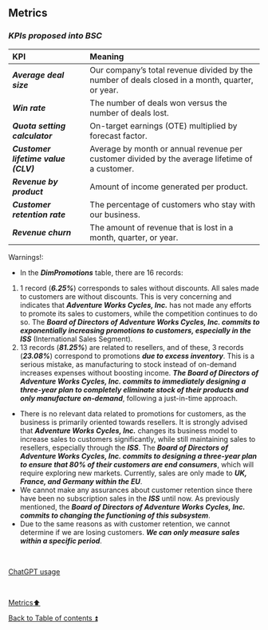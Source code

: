 ## Metrics  

### **_KPIs proposed into BSC_**  

| KPI                           | Meaning                                                                                                           |
| :---------------------------- | :---------------------------------------------------------------------------------------------------------------- |
| **_Average deal size_**       | Our company’s total revenue divided by the number of deals closed in a month, quarter, or year.                  |
| **_Win rate_**                | The number of deals won versus the number of deals lost.                                                         |
| **_Quota setting calculator_**| On-target earnings (OTE) multiplied by forecast factor.                                                          |
| **_Customer lifetime value (CLV)_** | Average by month or annual revenue per customer divided by the average lifetime of a customer.                        |
| **_Revenue by product_**      | Amount of income generated per product.                                                                          |
| **_Customer retention rate_** | The percentage of customers who stay with our business.                                                          | 
| **_Revenue churn_**           | The amount of revenue that is lost in a month, quarter, or year.                                                 |

Warnings!: 

- In the **_DimPromotions_** table, there are 16 records:
1. 1 record (**_6.25%_**) corresponds to sales without discounts. All sales made to customers are without discounts. This is very concerning and indicates that **_Adventure Works Cycles, Inc._** has not made any efforts to promote its sales to customers, while the competition continues to do so. The **_Board of Directors of Adventure Works Cycles, Inc. commits to exponentially increasing promotions to customers, especially in the ISS_** (International Sales Segment).
2. 13 records (**_81.25%_**) are related to resellers, and of these, 3 records (**_23.08%_**) correspond to promotions **_due to excess inventory_**. This is a serious mistake, as manufacturing to stock instead of on-demand increases expenses without boosting income. **_The Board of Directors of Adventure Works Cycles, Inc. commits to immediately designing a three-year plan to completely eliminate stock of their products and only manufacture on-demand_**, following a just-in-time approach.
- There is no relevant data related to promotions for customers, as the business is primarily oriented towards resellers. It is strongly advised that **_Adventure Works Cycles, Inc._** changes its business model to increase sales to customers significantly, while still maintaining sales to resellers, especially through the **_ISS_**. The **_Board of Directors of Adventure Works Cycles, Inc. commits to designing a three-year plan to ensure that 80% of their customers are end consumers_**, which will require exploring new markets. Currently, sales are only made to **_UK, France, and Germany within the EU_**.
- We cannot make any assurances about customer retention since there have been no subscription sales in the **_ISS_** until now. As previously mentioned, the **_Board of Directors of Adventure Works Cycles, Inc. commits to changing the functioning of this subsystem_**.
- Due to the same reasons as with customer retention, we cannot determine if we are losing customers. **_We can only measure sales within a specific period_**.

<p><br></p> 

[ChatGPT usage](../CHATGPT_USAGE.md)  

<p><br></p>

[Metrics:arrow_up:](metrics.md)  

[Back to Table of contents :arrow_double_up:](../README.md)